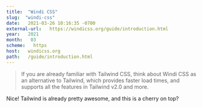 ```yaml
---
title:  "Windi CSS" 
slug:  "windi-css" 
date:   2021-03-26 10:16:35 -0700 
external-url:   https://windicss.org/guide/introduction.html 
year:   2021 
month:   03 
scheme:   https 
host:   windicss.org 
path:   /guide/introduction.html 
---
```


> If you are already familiar with Tailwind CSS, think about Windi CSS as an alternative to Tailwind, which provides faster load times, and supports all the features in Tailwind v2.0 and more.

Nice! Tailwind is already pretty awesome, and this is a cherry on top?